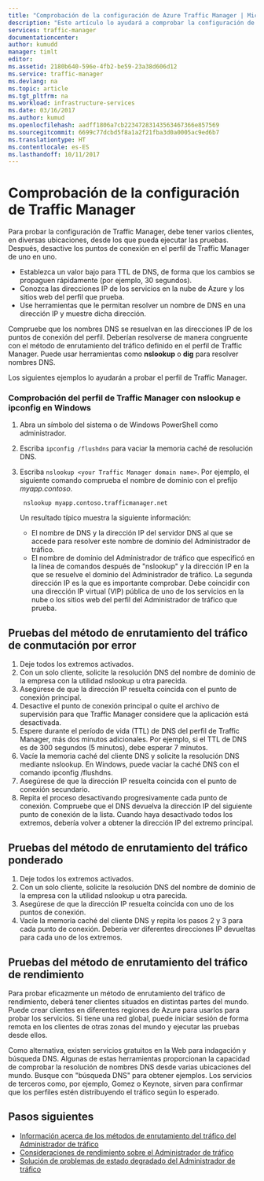 ```yaml
---
title: "Comprobación de la configuración de Azure Traffic Manager | Microsoft Docs"
description: "Este artículo lo ayudará a comprobar la configuración de Traffic Manager."
services: traffic-manager
documentationcenter: 
author: kumudd
manager: timlt
editor: 
ms.assetid: 2180b640-596e-4fb2-be59-23a38d606d12
ms.service: traffic-manager
ms.devlang: na
ms.topic: article
ms.tgt_pltfrm: na
ms.workload: infrastructure-services
ms.date: 03/16/2017
ms.author: kumud
ms.openlocfilehash: aadff1806a7cb22347283143563467366e857569
ms.sourcegitcommit: 6699c77dcbd5f8a1a2f21fba3d0a0005ac9ed6b7
ms.translationtype: HT
ms.contentlocale: es-ES
ms.lasthandoff: 10/11/2017
---
```

# <a name="verify-traffic-manager-settings"></a>Comprobación de la configuración de Traffic Manager

Para probar la configuración de Traffic Manager, debe tener varios clientes, en diversas ubicaciones, desde los que pueda ejecutar las pruebas. Después, desactive los puntos de conexión en el perfil de Traffic Manager de uno en uno.

* Establezca un valor bajo para TTL de DNS, de forma que los cambios se propaguen rápidamente (por ejemplo, 30 segundos).
* Conozca las direcciones IP de los servicios en la nube de Azure y los sitios web del perfil que prueba.
* Use herramientas que le permitan resolver un nombre de DNS en una dirección IP y muestre dicha dirección.

Compruebe que los nombres DNS se resuelvan en las direcciones IP de los puntos de conexión del perfil. Deberían resolverse de manera congruente con el método de enrutamiento del tráfico definido en el perfil de Traffic Manager. Puede usar herramientas como **nslookup** o **dig** para resolver nombres DNS.

Los siguientes ejemplos lo ayudarán a probar el perfil de Traffic Manager.

### <a name="check-traffic-manager-profile-using-nslookup-and-ipconfig-in-windows"></a>Comprobación del perfil de Traffic Manager con nslookup e ipconfig en Windows

1. Abra un símbolo del sistema o de Windows PowerShell como administrador.
2. Escriba `ipconfig /flushdns` para vaciar la memoria caché de resolución DNS.
3. Escriba `nslookup <your Traffic Manager domain name>`. Por ejemplo, el siguiente comando comprueba el nombre de dominio con el prefijo *myapp.contoso*.

        nslookup myapp.contoso.trafficmanager.net

    Un resultado típico muestra la siguiente información:

    + El nombre de DNS y la dirección IP del servidor DNS al que se accede para resolver este nombre de dominio del Administrador de tráfico.
    + El nombre de dominio del Administrador de tráfico que especificó en la línea de comandos después de "nslookup" y la dirección IP en la que se resuelve el dominio del Administrador de tráfico. La segunda dirección IP es la que es importante comprobar. Debe coincidir con una dirección IP virtual (VIP) pública de uno de los servicios en la nube o los sitios web del perfil del Administrador de tráfico que prueba.

## <a name="how-to-test-the-failover-traffic-routing-method"></a>Pruebas del método de enrutamiento del tráfico de conmutación por error

1. Deje todos los extremos activados.
2. Con un solo cliente, solicite la resolución DNS del nombre de dominio de la empresa con la utilidad nslookup u otra parecida.
3. Asegúrese de que la dirección IP resuelta coincida con el punto de conexión principal.
4. Desactive el punto de conexión principal o quite el archivo de supervisión para que Traffic Manager considere que la aplicación está desactivada.
5. Espere durante el período de vida (TTL) de DNS del perfil de Traffic Manager, más dos minutos adicionales. Por ejemplo, si el TTL de DNS es de 300 segundos (5 minutos), debe esperar 7 minutos.
6. Vacíe la memoria caché del cliente DNS y solicite la resolución DNS mediante nslookup. En Windows, puede vaciar la caché DNS con el comando ipconfig /flushdns.
7. Asegúrese de que la dirección IP resuelta coincida con el punto de conexión secundario.
8. Repita el proceso desactivando progresivamente cada punto de conexión. Compruebe que el DNS devuelva la dirección IP del siguiente punto de conexión de la lista. Cuando haya desactivado todos los extremos, debería volver a obtener la dirección IP del extremo principal.

## <a name="how-to-test-the-weighted-traffic-routing-method"></a>Pruebas del método de enrutamiento del tráfico ponderado

1. Deje todos los extremos activados.
2. Con un solo cliente, solicite la resolución DNS del nombre de dominio de la empresa con la utilidad nslookup u otra parecida.
3. Asegúrese de que la dirección IP resuelta coincida con uno de los puntos de conexión.
4. Vacíe la memoria caché del cliente DNS y repita los pasos 2 y 3 para cada punto de conexión. Debería ver diferentes direcciones IP devueltas para cada uno de los extremos.

## <a name="how-to-test-the-performance-traffic-routing-method"></a>Pruebas del método de enrutamiento del tráfico de rendimiento

Para probar eficazmente un método de enrutamiento del tráfico de rendimiento, deberá tener clientes situados en distintas partes del mundo. Puede crear clientes en diferentes regiones de Azure para usarlos para probar los servicios. Si tiene una red global, puede iniciar sesión de forma remota en los clientes de otras zonas del mundo y ejecutar las pruebas desde ellos.

Como alternativa, existen servicios gratuitos en la Web para indagación y búsqueda DNS. Algunas de estas herramientas proporcionan la capacidad de comprobar la resolución de nombres DNS desde varias ubicaciones del mundo. Busque con "búsqueda DNS" para obtener ejemplos. Los servicios de terceros como, por ejemplo, Gomez o Keynote, sirven para confirmar que los perfiles estén distribuyendo el tráfico según lo esperado.

## <a name="next-steps"></a>Pasos siguientes

* [Información acerca de los métodos de enrutamiento del tráfico del Administrador de tráfico](traffic-manager-routing-methods.md)
* [Consideraciones de rendimiento sobre el Administrador de tráfico](traffic-manager-performance-considerations.md)
* [Solución de problemas de estado degradado del Administrador de tráfico](traffic-manager-troubleshooting-degraded.md)

